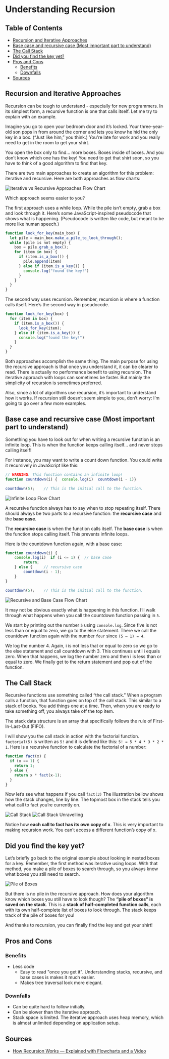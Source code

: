 # Understanding Recursion

## Table of Contents
- [Recursion and Iterative Approaches](#recursion-and-iterative-approaches)
- [Base case and recursive case (Most important part to understand)](#base-case-and-recursive-case--most-important-part-to-understand-)
- [The Call Stack](#the-call-stack)
- [Did you find the key yet?](#did-you-find-the-key-yet-)
- [Pros and Cons](#pros-and-cons)
  * [Benefits](#benefits)
  * [Downfalls](#downfalls)
- [Sources](#sources)

## Recursion and Iterative Approaches
Recursion can be tough to understand - especially for new programmers. In its
simplest form, a recursive function is one that calls itself. Let me try to
explain with an example.

Imagine you go to open your bedroom door and it’s locked. Your three-year-old
son pops in from around the corner and lets you know he hid the only key in a
box. (“Just like him,” you think.) You're late for work and you really need to
get in the room to get your shirt.

You open the box only to find… more boxes. Boxes inside of boxes. And you don’t
know which one has the key! You need to get that shirt soon, so you have to think
of a good algorithm to find that key.

There are two main approaches to create an algorithm for this problem: iterative
and recursive. Here are both approaches as flow charts:

![Iterative vs Recursive Approaches Flow Chart](./resources/recursion/iterative-vs-recursion-options.png)

Which approach seems easier to you?

The first approach uses a while loop. While the pile isn’t empty, grab a box and
look through it. Here’s some JavaScript-inspired pseudocode that shows what is
happening. (Pseudocode is written like code, but meant to be more like human speech.)

```javascript
function look_for_key(main_box) {
  let pile = main_box.make_a_pile_to_look_through();
  while (pile is not empty) {
    box = pile.grab_a_box();
    for (item in box) {
      if (item.is_a_box()) {
        pile.append(item)
      } else if (item.is_a_key()) {
        console.log("found the key!")
      }
    }
  }
}
```

The second way uses recursion. Remember, recursion is where a function calls
itself. Here’s the second way in pseudocode.

```javascript
function look_for_key(box) {
  for (item in box) {
    if (item.is_a_box()) {
      look_for_key(item);
    } else if (item.is_a_key()) {
      console.log("found the key!")
    } 
  }
}
```

Both approaches accomplish the same thing. The main purpose for using the
recursive approach is that once you understand it, it can be clearer to read.
There is actually no performance benefit to using recursion. The iterative approach
with loops can sometimes be faster. But mainly the simplicity of recursion is
sometimes preferred.

Also, since a lot of algorithms use recursion, it’s important to understand how
it works. If recursion still doesn’t seem simple to you, don’t worry: I’m going to
go over a few more examples.

## Base case and recursive case (Most important part to understand)
Something you have to look out for when writing a recursive function is an infinite
loop. This is when the function keeps calling itself… and never stops calling itself!

For instance, you may want to write a count down function. You could write it
recursively in JavaScript like this:

```javascript
// WARNING: This function contains an infinite loop!
function countdown(i) {  console.log(i)  countdown(i - 1)}

countdown(5);    // This is the initial call to the function.
```

![Infinite Loop Flow Chart](./resources/recursion/infinite-loop.png)

A recursive function always has to say when to stop repeating itself. There
should always be two parts to a recursive function: the **recursive case** and the
**base case**.

The **recursive case** is when the function calls itself. 
The **base case** is when the function stops calling itself. This prevents infinite loops.

Here is the countdown function again, with a base case:

```javascript
function countdown(i) {
    console.log(i)  if (i <= 1) {  // base case
        return;
    } else {     // recursive case
        countdown(i - 1);
    }
}

countdown(5);    // This is the initial call to the function.
```

![Recursive and Base Case Flow Chart](./resources/recursion/recursive-and-base-case.png)

It may not be obvious exactly what is happening in this function. I’ll walk through what
happens when you call the countdown function passing in `5`.

We start by printing out the number `5` using `console.log`. Since five is not less than or
equal to zero, we go to the else statement. There we call the countdown function again
with the number `four` since `(5 – 1) = 4`.

We log the number 4. Again, i is not less that or equal to zero so we go to the else
statement and call countdown with 3. This continues until i equals zero. When that
happens, we log the number zero and then i is less than or equal to zero. We finally
get to the return statement and pop out of the function.

## The Call Stack
Recursive functions use something called “the call stack.” When a program calls a
function, that function goes on top of the call stack. This similar to a stack of
books. You add things one at a time. Then, when you are ready to take something
off, you always take off the top item.

The stack data structure is an array that specifically follows the rule of
First-In-Last-Out (FIFO).

I will show you the call stack in action with the factorial function. `factorial(5)`
is written as `5!` and it is defined like this: `5! = 5 * 4 * 3 * 2 * 1`. Here is
a recursive function to calculate the factorial of a number:

```javascript
function fact(x) {
  if (x == 1) {
    return 1;
  } else {
    return x * fact(x-1);
  }
}
```

Now let’s see what happens if you call `fact(3)` The illustration bellow shows how
the stack changes, line by line. The topmost box in the stack tells you what call
to fact you’re currently on.

![Call Stack](./resources/recursion/call-stack.png)
![Call Stack Unravelling](./resources/recursion/call-stack-base-case-unravel.png)

Notice how **each call to fact has its own copy of x**. This is very important to making
recursion work. You can’t access a different function’s copy of x.

## Did you find the key yet?
Let’s briefly go back to the original example about looking in nested boxes for a
key. Remember, the first method was iterative using loops. With that method, you
make a pile of boxes to search through, so you always know what boxes you still
need to search.

![Pile of Boxes](./resources/recursion/pile-of-boxes.png)

But there is no pile in the recursive approach. How does your algorithm know which
boxes you still have to look though? The **“pile of boxes” is saved on the stack**. This
is a **stack of half-completed function calls**, each with its own half-complete list of
boxes to look through. The stack keeps track of the pile of boxes for you!

And thanks to recursion, you can finally find the key and get your shirt!

## Pros and Cons

### Benefits
- Less code
  - Easy to read "once you get it". Understanding stacks, recursive, and base cases is
makes it much easier.
  - Makes tree traversal look more elegant.

### Downfalls
- Can be quite hard to follow initially.
- Can be slower than the iterative approach.
- Stack space is limited. The iterative approach uses heap memory, which is almost
unlimited depending on application setup.

## Sources
- [How Recursion Works — Explained with Flowcharts and a Video](https://www.freecodecamp.org/news/how-recursion-works-explained-with-flowcharts-and-a-video-de61f40cb7f9/)
